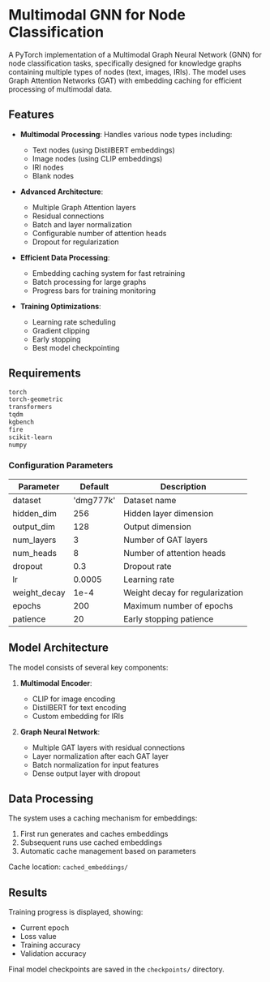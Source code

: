 # Multimodal GNN for Node Classification

A PyTorch implementation of a Multimodal Graph Neural Network (GNN) for node classification tasks, specifically designed for knowledge graphs containing multiple types of nodes (text, images, IRIs). The model uses Graph Attention Networks (GAT) with embedding caching for efficient processing of multimodal data.

## Features

- **Multimodal Processing**: Handles various node types including:
  - Text nodes (using DistilBERT embeddings)
  - Image nodes (using CLIP embeddings)
  - IRI nodes
  - Blank nodes

- **Advanced Architecture**:
  - Multiple Graph Attention layers
  - Residual connections
  - Batch and layer normalization
  - Configurable number of attention heads
  - Dropout for regularization

- **Efficient Data Processing**:
  - Embedding caching system for fast retraining
  - Batch processing for large graphs
  - Progress bars for training monitoring

- **Training Optimizations**:
  - Learning rate scheduling
  - Gradient clipping
  - Early stopping
  - Best model checkpointing

## Requirements

```txt
torch
torch-geometric
transformers
tqdm
kgbench
fire
scikit-learn
numpy
```

### Configuration Parameters

| Parameter | Default | Description |
|-----------|---------|-------------|
| dataset | 'dmg777k' | Dataset name |
| hidden_dim | 256 | Hidden layer dimension |
| output_dim | 128 | Output dimension |
| num_layers | 3 | Number of GAT layers |
| num_heads | 8 | Number of attention heads |
| dropout | 0.3 | Dropout rate |
| lr | 0.0005 | Learning rate |
| weight_decay | 1e-4 | Weight decay for regularization |
| epochs | 200 | Maximum number of epochs |
| patience | 20 | Early stopping patience |

## Model Architecture

The model consists of several key components:

1. **Multimodal Encoder**:
   - CLIP for image encoding
   - DistilBERT for text encoding
   - Custom embedding for IRIs

2. **Graph Neural Network**:
   - Multiple GAT layers with residual connections
   - Layer normalization after each GAT layer
   - Batch normalization for input features
   - Dense output layer with dropout

## Data Processing

The system uses a caching mechanism for embeddings:

1. First run generates and caches embeddings
2. Subsequent runs use cached embeddings
3. Automatic cache management based on parameters

Cache location: `cached_embeddings/`

## Results

Training progress is displayed, showing:
- Current epoch
- Loss value
- Training accuracy
- Validation accuracy

Final model checkpoints are saved in the `checkpoints/` directory.
